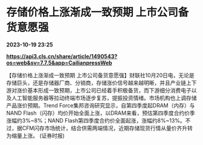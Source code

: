 # 存储价格上涨渐成一致预期 上市公司备货意愿强

**2023-10-19 23:25**

**https://api3.cls.cn/share/article/1490543?os=web&sv=7.7.5&app=CailianpressWeb**

【存储价格上涨渐成一致预期 上市公司备货意愿强】财联社10月20日电，无论是存储巨头，还是存储器厂商、分销商，存储涨价信号越来越明晰，并且产业链上下游对涨价基本形成一致预期，上市公司已经着手积极备货，而下游细分消费电子以及人工智能服务器等拉动终端市场逐步复苏，提振投资情绪。市场机构也上调存储产品涨价预期。Trend Force集邦咨询研究显示，自第四季度起DRAM（内存）与NAND Flash（闪存）均价开始全面上涨，以DRAM来看，预估第四季度合约价季涨幅约3%~8%；NAND Flash第四季度合约价全面起涨，涨幅约8%~13%。不过，据CFM闪存市场统计，结合供需两端情况，近期存储现货行情从量价齐升转为缩量上涨。 (证券时报)